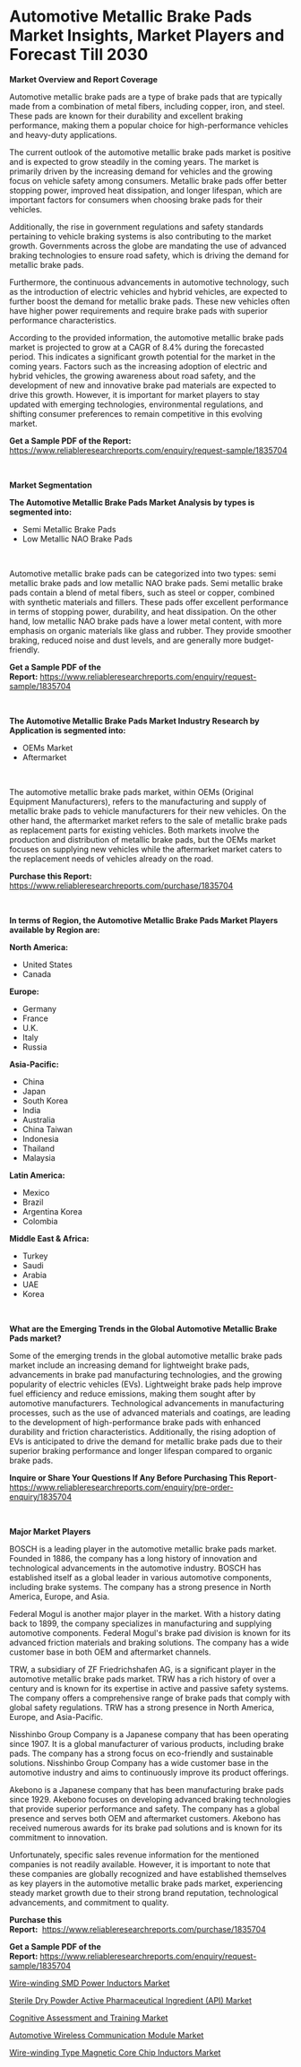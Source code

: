 <p><h1>Automotive Metallic Brake Pads Market Insights, Market Players and Forecast Till 2030</h1></p><p><strong>Market Overview and Report Coverage</strong></p>
<p><p>Automotive metallic brake pads are a type of brake pads that are typically made from a combination of metal fibers, including copper, iron, and steel. These pads are known for their durability and excellent braking performance, making them a popular choice for high-performance vehicles and heavy-duty applications.</p><p>The current outlook of the automotive metallic brake pads market is positive and is expected to grow steadily in the coming years. The market is primarily driven by the increasing demand for vehicles and the growing focus on vehicle safety among consumers. Metallic brake pads offer better stopping power, improved heat dissipation, and longer lifespan, which are important factors for consumers when choosing brake pads for their vehicles.</p><p>Additionally, the rise in government regulations and safety standards pertaining to vehicle braking systems is also contributing to the market growth. Governments across the globe are mandating the use of advanced braking technologies to ensure road safety, which is driving the demand for metallic brake pads.</p><p>Furthermore, the continuous advancements in automotive technology, such as the introduction of electric vehicles and hybrid vehicles, are expected to further boost the demand for metallic brake pads. These new vehicles often have higher power requirements and require brake pads with superior performance characteristics.</p><p>According to the provided information, the automotive metallic brake pads market is projected to grow at a CAGR of 8.4% during the forecasted period. This indicates a significant growth potential for the market in the coming years. Factors such as the increasing adoption of electric and hybrid vehicles, the growing awareness about road safety, and the development of new and innovative brake pad materials are expected to drive this growth. However, it is important for market players to stay updated with emerging technologies, environmental regulations, and shifting consumer preferences to remain competitive in this evolving market.</p></p>
<p><strong>Get a Sample PDF of the Report:</strong> <a href="https://www.reliableresearchreports.com/enquiry/request-sample/1835704">https://www.reliableresearchreports.com/enquiry/request-sample/1835704</a></p>
<p>&nbsp;</p>
<p><strong>Market Segmentation</strong></p>
<p><strong>The Automotive Metallic Brake Pads Market Analysis by types is segmented into:</strong></p>
<p><ul><li>Semi Metallic Brake Pads</li><li>Low Metallic NAO Brake Pads</li></ul></p>
<p>&nbsp;</p>
<p><p>Automotive metallic brake pads can be categorized into two types: semi metallic brake pads and low metallic NAO brake pads. Semi metallic brake pads contain a blend of metal fibers, such as steel or copper, combined with synthetic materials and fillers. These pads offer excellent performance in terms of stopping power, durability, and heat dissipation. On the other hand, low metallic NAO brake pads have a lower metal content, with more emphasis on organic materials like glass and rubber. They provide smoother braking, reduced noise and dust levels, and are generally more budget-friendly.</p></p>
<p><strong>Get a Sample PDF of the Report:</strong>&nbsp;<a href="https://www.reliableresearchreports.com/enquiry/request-sample/1835704">https://www.reliableresearchreports.com/enquiry/request-sample/1835704</a></p>
<p>&nbsp;</p>
<p><strong>The Automotive Metallic Brake Pads Market Industry Research by Application is segmented into:</strong></p>
<p><ul><li>OEMs Market</li><li>Aftermarket</li></ul></p>
<p>&nbsp;</p>
<p><p>The automotive metallic brake pads market, within OEMs (Original Equipment Manufacturers), refers to the manufacturing and supply of metallic brake pads to vehicle manufacturers for their new vehicles. On the other hand, the aftermarket market refers to the sale of metallic brake pads as replacement parts for existing vehicles. Both markets involve the production and distribution of metallic brake pads, but the OEMs market focuses on supplying new vehicles while the aftermarket market caters to the replacement needs of vehicles already on the road.</p></p>
<p><strong>Purchase this Report:</strong>&nbsp; <a href="https://www.reliableresearchreports.com/purchase/1835704">https://www.reliableresearchreports.com/purchase/1835704</a></p>
<p>&nbsp;</p>
<p><strong>In terms of Region, the Automotive Metallic Brake Pads Market Players available by Region are:</strong></p>
<p>
    <p> <strong> North America: </strong>
        <ul>
            <li>United States</li>
            <li>Canada</li>
        </ul>
        </p> 
    <p> <strong> Europe: </strong>
        <ul>
            <li>Germany</li>
            <li>France</li>
            <li>U.K.</li>
            <li>Italy</li>
            <li>Russia</li>
        </ul>
        </p> 
    <p> <strong> Asia-Pacific: </strong>
        <ul>
            <li>China</li>
            <li>Japan</li>
            <li>South Korea</li>
            <li>India</li>
            <li>Australia</li>
            <li>China Taiwan</li>
            <li>Indonesia</li>
            <li>Thailand</li>
            <li>Malaysia</li>
        </ul>
        </p> 
    <p> <strong> Latin America: </strong>
        <ul>
            <li>Mexico</li>
            <li>Brazil</li>
            <li>Argentina Korea</li>
            <li>Colombia</li>
        </ul>
        </p> 
    <p> <strong> Middle East & Africa: </strong>
        <ul>
            <li>Turkey</li>
            <li>Saudi</li>
            <li>Arabia</li>
            <li>UAE</li>
            <li>Korea</li>
        </ul>
    </p>
    </p>
<p>&nbsp;</p>
<p><strong>What are the Emerging Trends in the Global Automotive Metallic Brake Pads market?</strong></p>
<p><p>Some of the emerging trends in the global automotive metallic brake pads market include an increasing demand for lightweight brake pads, advancements in brake pad manufacturing technologies, and the growing popularity of electric vehicles (EVs). Lightweight brake pads help improve fuel efficiency and reduce emissions, making them sought after by automotive manufacturers. Technological advancements in manufacturing processes, such as the use of advanced materials and coatings, are leading to the development of high-performance brake pads with enhanced durability and friction characteristics. Additionally, the rising adoption of EVs is anticipated to drive the demand for metallic brake pads due to their superior braking performance and longer lifespan compared to organic brake pads.</p></p>
<p><strong>Inquire or Share Your Questions If Any Before Purchasing This Report</strong>- <a href="https://www.reliableresearchreports.com/enquiry/pre-order-enquiry/1835704">https://www.reliableresearchreports.com/enquiry/pre-order-enquiry/1835704</a></p>
<p>&nbsp;</p>
<p><strong>Major Market Players</strong></p>
<p><p>BOSCH is a leading player in the automotive metallic brake pads market. Founded in 1886, the company has a long history of innovation and technological advancements in the automotive industry. BOSCH has established itself as a global leader in various automotive components, including brake systems. The company has a strong presence in North America, Europe, and Asia.</p><p>Federal Mogul is another major player in the market. With a history dating back to 1899, the company specializes in manufacturing and supplying automotive components. Federal Mogul's brake pad division is known for its advanced friction materials and braking solutions. The company has a wide customer base in both OEM and aftermarket channels.</p><p>TRW, a subsidiary of ZF Friedrichshafen AG, is a significant player in the automotive metallic brake pads market. TRW has a rich history of over a century and is known for its expertise in active and passive safety systems. The company offers a comprehensive range of brake pads that comply with global safety regulations. TRW has a strong presence in North America, Europe, and Asia-Pacific.</p><p>Nisshinbo Group Company is a Japanese company that has been operating since 1907. It is a global manufacturer of various products, including brake pads. The company has a strong focus on eco-friendly and sustainable solutions. Nisshinbo Group Company has a wide customer base in the automotive industry and aims to continuously improve its product offerings.</p><p>Akebono is a Japanese company that has been manufacturing brake pads since 1929. Akebono focuses on developing advanced braking technologies that provide superior performance and safety. The company has a global presence and serves both OEM and aftermarket customers. Akebono has received numerous awards for its brake pad solutions and is known for its commitment to innovation.</p><p>Unfortunately, specific sales revenue information for the mentioned companies is not readily available. However, it is important to note that these companies are globally recognized and have established themselves as key players in the automotive metallic brake pads market, experiencing steady market growth due to their strong brand reputation, technological advancements, and commitment to quality.</p></p>
<p><strong>Purchase this Report:</strong>&nbsp;&nbsp;<a href="https://www.reliableresearchreports.com/purchase/1835704">https://www.reliableresearchreports.com/purchase/1835704</a></p>
<p></p>
<p><strong>Get a Sample PDF of the Report:</strong>&nbsp;<a href="https://www.reliableresearchreports.com/enquiry/request-sample/1835704">https://www.reliableresearchreports.com/enquiry/request-sample/1835704</a></p>
<p><p><a href="https://github.com/jonneygiverf/Market-Research-Report-List-1/blob/main/wire-winding-smd-power-inductors-market.md">Wire-winding SMD Power Inductors Market</a></p><p><a href="https://medium.com/@dorinaprifti56/sterile-dry-powder-active-pharmaceutical-ingredient-api-market-comprehensive-assessment-by-type-febf5e0942a0">Sterile Dry Powder Active Pharmaceutical Ingredient (API) Market</a></p><p><a href="https://www.linkedin.com/pulse/decoding-cognitive-assessment-training-market-deep-dive/">Cognitive Assessment and Training Market</a></p><p><a href="https://medium.com/@albanamusaj1924/automotive-wireless-communication-module-market-outlook-industry-overview-and-forecast-2023-to-1c163d099a86">Automotive Wireless Communication Module Market</a></p><p><a href="https://github.com/prosalinda88/Market-Research-Report-List-1/blob/main/wire-winding-type-magnetic-core-chip-inductors-market.md">Wire-winding Type Magnetic Core Chip Inductors Market</a></p></p>